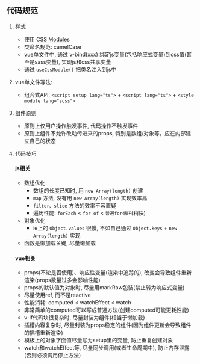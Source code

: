 ## 代码规范

1. 样式
	* 使用 [CSS Modules]
    * 类命名规范: camelCase
    * vue单文件中, 通过 v-bind(xxx) 绑定js变量(包括响应式变量)到css值(甚至是sass变量), 实现js和css共享变量
    * 通过 `useCssModule()` 把类名注入到js中
2. vue单文件写法:
	* 组合式API: `<script setup lang="ts">` + `<script lang="ts">` + `<style module lang="scss">`
3. 组件原则
	* 原则上仅用户操作触发事件, 代码操作不触发事件
    * 原则上组件不允许改动传进来的props, 特别是数组/对象等。应在内部建立自己的状态
4. 代码技巧
   #### js相关
	* 数组优化
		* 数组的长度已知时, 用 `new Array(length)` 创建
		* `map` 方法, 没有用 `new Array(length)` 实现效率高
		* `filter、slice` 方法的效率不容置疑
		* 遍历性能: `forEach` < `for of` < `普通for循环`(稍快)
	* 对象优化
		* ie上的 `Object.values` 很慢, 不如自己通过 `Object.keys` + `new Array(length)` 实现
	* 函数是懒加载关键, 尽量懒加载

   #### vue相关
	* props(不论是否使用)、响应性变量(渲染中追踪的), 改变会导致组件重新渲染(props数量过多会影响性能)
    * props的默认值为对象时, 尽量用markRaw包装(禁止转为响应式变量)
	* 尽量使用ref, 而不是reactive
	* 性能消耗: computed < watchEffect < watch
	* 非常简单的computed可以写成普通方法(创建computed可能更耗性能)
	* v-if代码块很复杂时, 尽量封装为组件(相当于懒加载)
	* 插槽内容复杂时, 尽量封装为props稳定的组件(因为组件更新会导致组件的插槽重新渲染)
    * 模板上的对象字面值尽量写为setup里的变量, 防止重复创建对象
    * watch和watchEffect等, 尽量同步调用(或者生命周期中), 防止内存泄露(否则必须调用停止方法)


[CSS Modules]:https://github.com/css-modules/css-modules